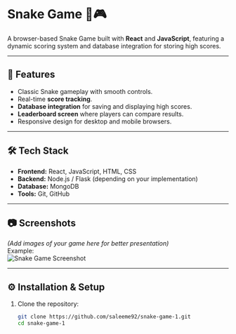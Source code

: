 # Snake Game 🐍🎮

A browser-based Snake Game built with **React** and **JavaScript**, featuring a dynamic scoring system and database integration for storing high scores.

---

## 🚀 Features
- Classic Snake gameplay with smooth controls.
- Real-time **score tracking**.
- **Database integration** for saving and displaying high scores.
- **Leaderboard screen** where players can compare results.
- Responsive design for desktop and mobile browsers.

---

## 🛠 Tech Stack
- **Frontend:** React, JavaScript, HTML, CSS  
- **Backend:** Node.js / Flask (depending on your implementation)  
- **Database:** MongoDB  
- **Tools:** Git, GitHub  

---

## 📷 Screenshots
*(Add images of your game here for better presentation)*  
Example:  
![Snake Game Screenshot](./screenshots/game.png)

---

## ⚙️ Installation & Setup
1. Clone the repository:
   ```bash
   git clone https://github.com/saleeme92/snake-game-1.git
   cd snake-game-1
